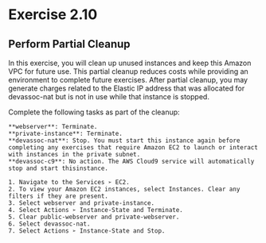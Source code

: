 # Exercise 2.10## Perform Partial CleanupIn this exercise, you will clean up unused instances and keep this Amazon VPC for future use. This partial cleanup reduces costs while providing an environment to complete future exercises. After partial cleanup, you may generate charges related to the Elastic IP address that was allocated for devassoc-nat but is not in use while that instance is stopped. 

Complete the following tasks as part of the cleanup:	
	**webserver**: Terminate.	**private-instance**: Terminate.	**devassoc-nat**: Stop. You must start this instance again before completing any exercises that require Amazon EC2 to launch or interact with instances in the private subnet.	**devassoc-c9**: No action. The AWS Cloud9 service will automatically stop and start thisinstance.	1. Navigate to the Services ➢ EC2.	2. To view your Amazon EC2 instances, select Instances. Clear any filters if they are present.
	3. Select webserver and private-instance.	4. Select Actions ➢ Instance-State and Terminate.	5. Clear public-webserver and private-webserver.	6. Select devassoc-nat.	7. Select Actions ➢ Instance-State and Stop.